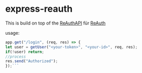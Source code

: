 # express-reauth

This is build on top of the [ReAuthAPI](https://github.com/RedCrafter07/Re-Auth-API) für [ReAuth](https://auth.redcrafter07.de/)

usage:
```javascript
app.get("/login", (req, res) => {
let user = getUser("<your-token>", "<your-id>", req, res);
if(!user) return;
//process
res.send("Authorized");
});```
